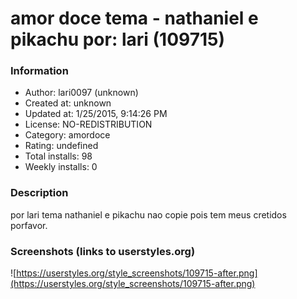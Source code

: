 # amor doce tema - nathaniel e pikachu por: lari (109715)

### Information
- Author: lari0097 (unknown)
- Created at: unknown
- Updated at: 1/25/2015, 9:14:26 PM
- License: NO-REDISTRIBUTION
- Category: amordoce
- Rating: undefined
- Total installs: 98
- Weekly installs: 0


### Description
por lari tema nathaniel e pikachu nao copie pois tem meus cretidos porfavor.


### Screenshots (links to userstyles.org)
![https://userstyles.org/style_screenshots/109715-after.png](https://userstyles.org/style_screenshots/109715-after.png)


